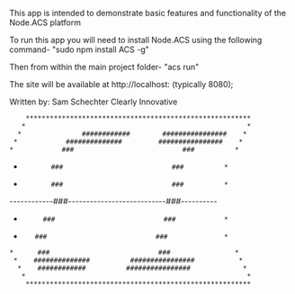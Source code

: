 This app is intended to demonstrate basic features and functionality
of the Node.ACS platform

To run this app you will need to install Node.ACS using the following command-
"sudo npm install ACS -g"

Then from within the main project folder-
"acs run"

The site will be available at http://localhost:<PORT> (typically 8080);


Written by:
Sam Schechter
Clearly Innovative

		********************************************************
	   *												       *
	  * 		      ############        ################	  *
	 *            ##############		 ################    *
	*            ###						   ###		    *
   *            ###						      ###	       *
  *            ###					         ###	      *
 *------------###---------------------------###----------*
  *          ###						   ###			  *
   *        ###                           ###			   *
    *      ###                           ###			    *
	 *    ##############		  ################	   		 *
	  *    ############		     ################	   		  *
	   *												       *
		********************************************************